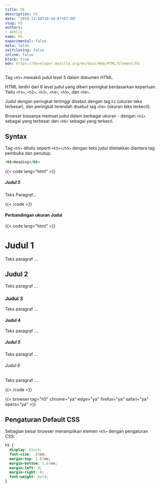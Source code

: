 ```yaml
---
title: h5
description: h5
date: "2019-11-18T10:34:07+07:00"
slug: h5
authors:
- akhlis
name: h5
experimental: false
meta: false
selfclosing: false
inline: false
block: true
mdn: https://developer.mozilla.org/en/docs/Web/HTML/Element/h5
---
```


Tag `<h5>` mewakili judul level 5 dalam dokumen HTML.

HTML terdiri dari 6 level judul yang diberi peringkat berdasarkan keperluan. Yaitu `<h1>`, `<h2>`, `<h3>`, `<h4>`, `<h5>`, dan `<h6>`.

Judul dengan peringkat tertinggi disebut dengan tag `h1` (ukuran teks terbesar), dan peringkat terendah disebut tag `<h6>` (ukuran teks terkecil).

Browser biasanya memuat judul dalam berbagai ukuran - dengan `<h1>` sebagai yang terbesar dan `<h6>` sebagai yang terkecil.

## Syntax

Tag `<h5>` ditulis seperti `<h5></h5>` dengan teks judul diletakkan diantara tag pembuka dan penutup.

```html
<h5>Heading</h5>
```

{{< code lang="html" >}}
<h5>Judul 5</h5>
<p>Teks Paragraf...</p>
{{< /code >}}

#### Perbandingan ukuran Judul

{{< code lang="html" >}}
<h1>Judul 1</h1>
<p>Teks paragraf ...</p>
<h2>Judul 2</h2>
<p>Teks paragraf ...</p>
<h3>Judul 3</h3>
<p>Teks paragraf ...</p>
<h4>Judul 4</h4>
<p>Teks paragraf ...</p>
<h5>Judul 5</h5>
<p>Teks paragraf ...</p>
<h6>Judul 6</h6>
<p>Teks paragraf ...</p>
{{< /code >}}

{{< browser tag="h5" chrome="ya" edge="ya" firefox="ya" safari="ya" opera="ya" >}}

## Pengaturan Default CSS

Sebagian besar browser menampilkan elemen `<h5>` dengan pengaturan CSS:

```css
h5 {
  display: block;
  font-size: .83em;
  margin-top: 1.67em;
  margin-bottom: 1.67em;
  margin-left: 0;
  margin-right: 0;
  font-weight: bold;
}
```